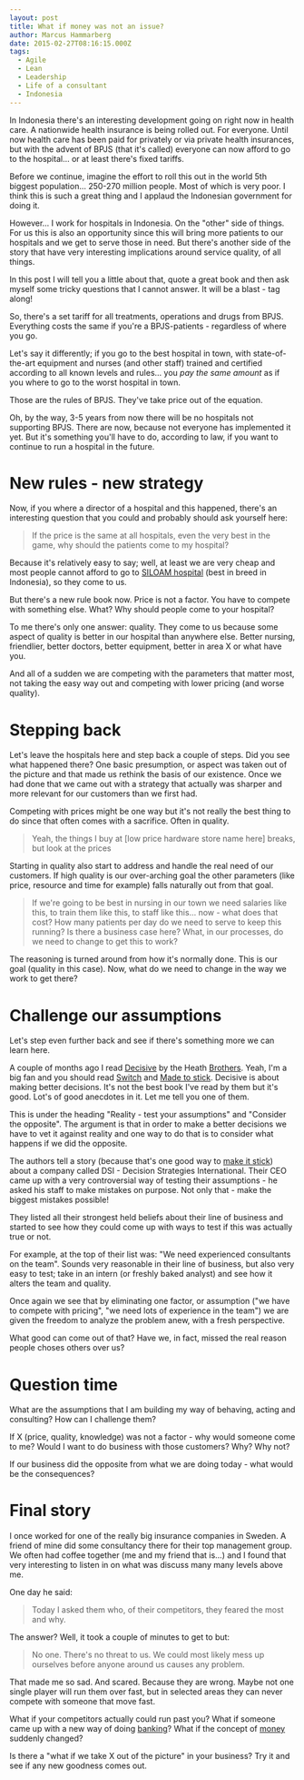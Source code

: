 ```yaml
---
layout: post
title: What if money was not an issue?
author: Marcus Hammarberg
date: 2015-02-27T08:16:15.000Z
tags:
  - Agile
  - Lean
  - Leadership
  - Life of a consultant
  - Indonesia
---
```


In Indonesia there's an interesting development going on right now in health care. A nationwide health insurance is being rolled out. For everyone. Until now health care has been paid for privately or via private health insurances, but with the advent of BPJS (that it's called) everyone can now afford to go to the hospital... or at least there's fixed tariffs.

Before we continue, imagine the effort to roll this out in the world 5th biggest population... 250-270 million people. Most of which is very poor. I think this is such a great thing and I applaud the Indonesian government for doing it.

However... I work for hospitals in Indonesia. On the "other" side of things. For us this is also an opportunity since this will bring more patients to our hospitals and we get to serve those in need. But there's another side of the story that have very interesting implications around service quality, of all things.

In this post I will tell you a little about that, quote a great book and then ask myself some tricky questions that I cannot answer. It will be a blast - tag along!
<!-- excerpt-end -->
So, there's a set tariff for all treatments, operations and drugs from BPJS. Everything costs the same if you're a BPJS-patients - regardless of where you go.

Let's say it differently; if you go to the best hospital in town, with state-of-the-art equipment and nurses (and other staff) trained and certified according to all known levels and rules... you _pay the same amount_ as if you where to go to the worst hospital in town.

Those are the rules of BPJS. They've take price out of the equation.

Oh, by the way, 3-5 years from now there will be no hospitals not supporting BPJS. There are now, because not everyone has implemented it yet. But it's something you'll have to do, according to law, if you want to continue to run a hospital in the future.

# New rules - new strategy
Now, if you where a director of a hospital and this happened, there's an interesting question that you could and probably should ask yourself here:

<blockquote>If the price is the same at all hospitals, even the very best in the game, why should the patients come to my hospital?</blockquote>

Because it's relatively easy to say; well, at least we are very cheap and most people cannot afford to go to [SILOAM hospital](http://www.siloamhospitals.com/) (best in breed in Indonesia), so they come to us.

But there's a new rule book now. Price is not a factor. You have to compete with something else. What? Why should people come to your hospital?

To me there's only one answer: quality. They come to us because some aspect of quality is better in our hospital than anywhere else. Better nursing, friendlier, better doctors, better equipment, better in area X or what have you.

And all of a sudden we are competing with the parameters that matter most, not taking the easy way out and competing with lower pricing (and worse quality).

# Stepping back
Let's leave the hospitals here and step back a couple of steps. Did you see what happened there? One basic presumption, or aspect was taken out of the picture and that made us rethink the basis of our existence. Once we had done that we came out with a strategy that actually was sharper and more relevant for our customers than we first had.

Competing with prices might be one way but it's not really the best thing to do since that often comes with a sacrifice. Often in quality.

<blockquote>Yeah, the things I buy at [low price hardware store name here] breaks, but look at the prices</blockquote>

Starting in quality also start to address and handle the real need of our customers. If high quality is our over-arching goal the other parameters (like price, resource and time for example) falls naturally out from that goal.

<blockquote>If we're going to be best in nursing in our town we need salaries like this, to train them like this, to staff like this... now - what does that cost? How many patients per day do we need to serve to keep this running? Is there a business case here? What, in our processes, do we need to change to get this to work?</blockquote>

The reasoning is turned around from how it's normally done. This is our goal (quality in this case). Now, what do we need to change in the way we work to get there?

# Challenge our assumptions
Let's step even further back and see if there's something more we can learn here.

A couple of months ago I read [Decisive](http://heathbrothers.com/books/decisive/) by the Heath [Brothers](http://heathbrothers.com/). Yeah, I'm a big fan and you should read [Switch](http://heathbrothers.com/books/switch/) and [Made to stick](http://heathbrothers.com/books/made-to-stick/). Decisive is about making better decisions. It's not the best book I've read by them but it's good. Lot's of good anecdotes in it. Let me tell you one of them.

This is under the heading "Reality - test your assumptions" and "Consider the opposite". The argument is that in order to make a better decisions we have to vet it against reality and one way to do that is to consider what happens if we did the opposite.

The authors tell a story (because that's one good way to [make it stick](http://heathbrothers.com/books/made-to-stick/)) about a company called DSI - Decision Strategies International. Their CEO came up with a very controversial way of testing their assumptions - he asked his staff to make mistakes on purpose. Not only that - make the biggest mistakes possible!

They listed all their strongest held beliefs about their line of business and started to see how they could come up with ways to test if this was actually true or not.

For example, at the top of their list was: "We need experienced consultants on the team". Sounds very reasonable in their line of business, but also very easy to test; take in an intern (or freshly baked analyst) and see how it alters the team and quality.

Once again we see that by eliminating one factor, or assumption ("we have to compete with pricing", "we need lots of experience in the team") we are given the freedom to analyze the problem anew, with a fresh perspective.

What good can come out of that? Have we, in fact, missed the real reason people choses others over us?

# Question time
What are the assumptions that I am building my way of behaving, acting and consulting? How can I challenge them?

If X (price, quality, knowledge) was not a factor - why would someone come to me?
Would I want to do business with those customers? Why? Why not?

If our business did the opposite from what we are doing today - what would be the consequences?

# Final story
I once worked for one of the really big insurance companies in Sweden. A friend of mine did some consultancy there for their top management group. We often had coffee together (me and my friend that is...) and I found that very interesting to listen in on what was discuss many many levels above me.

One day he said:

<blockquote>Today I asked them who, of their competitors, they feared the most and why.</blockquote>

The answer? Well, it took a couple of minutes to get to but:

<blockquote>No one. There's no threat to us. We could most likely mess up ourselves before anyone around us causes any problem.</blockquote>

That made me so sad. And scared. Because they are wrong. Maybe not one single player will run them over fast, but in selected areas they can never compete with someone that move fast.

What if your competitors actually could run past you? What if someone came up with a new way of doing [banking](https://www.simple.com/)? What if the concept of [money](https://bitcoin.org/en/) suddenly changed?

Is there a "what if we take X out of the picture" in your business? Try it and see if any new goodness comes out.